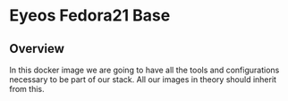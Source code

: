 Eyeos Fedora21 Base
===================

## Overview

In this docker image we are going to have all the tools and configurations necessary to be part of our stack. All our images in theory should
inherit from this.
